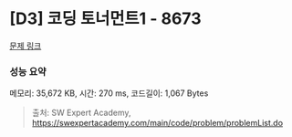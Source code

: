 # [D3] 코딩 토너먼트1 - 8673 

[문제 링크](https://swexpertacademy.com/main/code/problem/problemDetail.do?contestProbId=AW2Jldrqlo4DFASu) 

### 성능 요약

메모리: 35,672 KB, 시간: 270 ms, 코드길이: 1,067 Bytes



> 출처: SW Expert Academy, https://swexpertacademy.com/main/code/problem/problemList.do